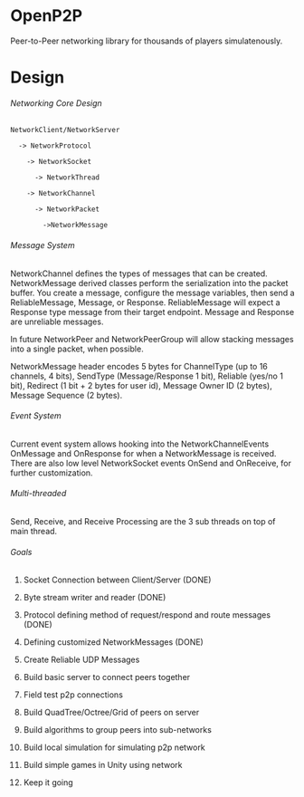 # OpenP2P
Peer-to-Peer networking library for thousands of players simulatenously.

# Design

###### Networking Core Design

```
NetworkClient/NetworkServer 

  -> NetworkProtocol 
  
    -> NetworkSocket
    
      -> NetworkThread
      
    -> NetworkChannel
    
      -> NetworkPacket
      
        ->NetworkMessage
```

###### Message System

NetworkChannel defines the types of messages that can be created.  NetworkMessage derived classes perform the serialization into the packet buffer.  You create a message, configure the message variables, then send a ReliableMessage, Message, or Response.  ReliableMessage will expect a Response type message from their target endpoint.  Message and Response are unreliable messages.

In future NetworkPeer and NetworkPeerGroup will allow stacking messages into a single packet, when possible.  

NetworkMessage header encodes 5 bytes for ChannelType (up to 16 channels, 4 bits), SendType (Message/Response 1 bit), Reliable (yes/no 1 bit), Redirect (1 bit +  2 bytes for user id), Message Owner ID (2 bytes), Message Sequence (2 bytes).

###### Event System

Current event system allows hooking into the NetworkChannelEvents OnMessage and OnResponse for when a NetworkMessage is received.  There are also low level NetworkSocket events OnSend and OnReceive, for further customization. 

###### Multi-threaded

Send, Receive, and Receive Processing are the 3 sub threads on top of main thread.

###### Goals

1) Socket Connection between Client/Server (DONE)

2) Byte stream writer and reader (DONE)

3) Protocol defining method of request/respond and route messages (DONE)

4) Defining customized NetworkMessages (DONE)

5) Create Reliable UDP Messages

6) Build basic server to connect peers together

7) Field test p2p connections

8) Build QuadTree/Octree/Grid of peers on server

9) Build algorithms to group peers into sub-networks

10) Build local simulation for simulating p2p network

11) Build simple games in Unity using network

12) Keep it going
